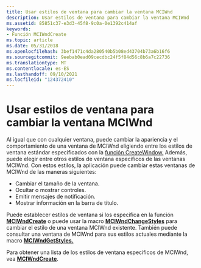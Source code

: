 ```yaml
---
title: Usar estilos de ventana para cambiar la ventana MCIWnd
description: Usar estilos de ventana para cambiar la ventana MCIWnd
ms.assetid: 85851c37-e3d3-45f8-9c0a-0e1392c414af
keywords:
- Función MCIWndCreate
ms.topic: article
ms.date: 05/31/2018
ms.openlocfilehash: 3bef1471c4da280540b5b08ed43704b73a6b16f6
ms.sourcegitcommit: 9eebab0ead09cecdbc24f5f84d56c8b6a7c22736
ms.translationtype: MT
ms.contentlocale: es-ES
ms.lasthandoff: 09/10/2021
ms.locfileid: "124372410"
---
```

# <a name="using-window-styles-to-change-the-mciwnd-window"></a>Usar estilos de ventana para cambiar la ventana MCIWnd

Al igual que con cualquier ventana, puede cambiar la apariencia y el comportamiento de una ventana de MCIWnd eligiendo entre los estilos de ventana estándar especificados con la [función CreateWindow.](/windows/win32/api/winuser/nf-winuser-createwindowa) Además, puede elegir entre otros estilos de ventana específicos de las ventanas MCIWnd. Con estos estilos, la aplicación puede cambiar estas ventanas de MCIWnd de las maneras siguientes:

-   Cambiar el tamaño de la ventana.
-   Ocultar o mostrar controles.
-   Emitir mensajes de notificación.
-   Mostrar información en la barra de título.

Puede establecer estilos de ventana si los especifica en la función [**MCIWndCreate**](/windows/desktop/api/Vfw/nf-vfw-mciwndcreatea) o puede usar la macro [**MCIWndChangeStyles**](/windows/desktop/api/Vfw/nf-vfw-mciwndchangestyles) para cambiar el estilo de una ventana MCIWnd existente. También puede consultar una ventana de MCIWnd para sus estilos actuales mediante la macro [**MCIWndGetStyles.**](/windows/desktop/api/Vfw/nf-vfw-mciwndgetstyles)

Para obtener una lista de los estilos de ventana específicos de MCIWnd, vea [**MCIWndCreate**](/windows/desktop/api/Vfw/nf-vfw-mciwndcreatea).

 

 